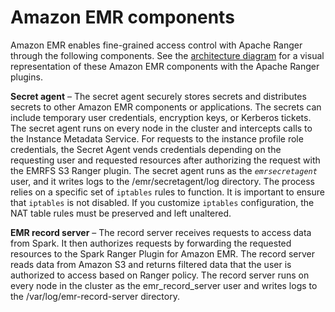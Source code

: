 # Amazon EMR components<a name="emr-ranger-components"></a>

Amazon EMR enables fine\-grained access control with Apache Ranger through the following components\. See the [architecture diagram](emr-ranger-architecture.md) for a visual representation of these Amazon EMR components with the Apache Ranger plugins\.

**Secret agent** – The secret agent securely stores secrets and distributes secrets to other Amazon EMR components or applications\. The secrets can include temporary user credentials, encryption keys, or Kerberos tickets\. The secret agent runs on every node in the cluster and intercepts calls to the Instance Metadata Service\. For requests to the instance profile role credentials, the Secret Agent vends credentials depending on the requesting user and requested resources after authorizing the request with the EMRFS S3 Ranger plugin\. The secret agent runs as the *`emrsecretagent`* user, and it writes logs to the /emr/secretagent/log directory\. The process relies on a specific set of `iptables` rules to function\. It is important to ensure that `iptables` is not disabled\. If you customize `iptables` configuration, the NAT table rules must be preserved and left unaltered\.

**EMR record server** – The record server receives requests to access data from Spark\. It then authorizes requests by forwarding the requested resources to the Spark Ranger Plugin for Amazon EMR\. The record server reads data from Amazon S3 and returns filtered data that the user is authorized to access based on Ranger policy\. The record server runs on every node in the cluster as the emr\_record\_server user and writes logs to the /var/log/emr\-record\-server directory\.